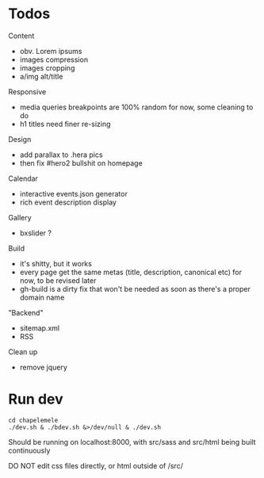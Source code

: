 Todos
=====

Content
* obv. Lorem ipsums
* images compression
* images cropping
* a/img alt/title

Responsive
* media queries breakpoints are 100% random for now, some cleaning to do
* h1 titles need finer re-sizing

Design
* add parallax to .hera pics
* then fix #hero2 bullshit on homepage

Calendar
* interactive events.json generator
* rich event description display

Gallery
* bxslider ?

Build
* it's shitty, but it works
* every page get the same metas (title, description, canonical etc) for now, to be revised later
* gh-build is a dirty fix that won't be needed as soon as there's a proper domain name

"Backend"
* sitemap.xml
* RSS

Clean up
* remove jquery


Run dev
=======

    cd chapelemele
    ./dev.sh & ./bdev.sh &>/dev/null & ./dev.sh

Should be running on localhost:8000, with src/sass and src/html being built continuously

DO NOT edit css files directly, or html outside of /src/